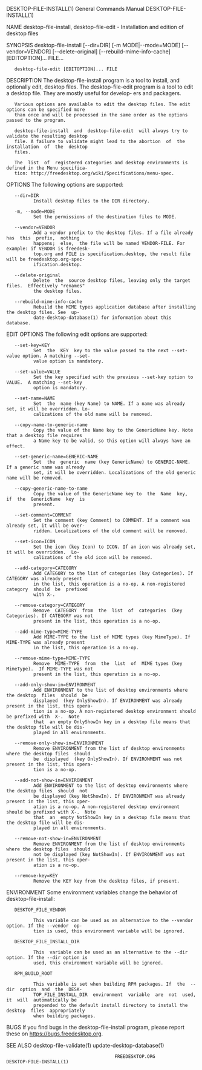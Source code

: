 DESKTOP-FILE-INSTALL(1)                 General Commands Manual                DESKTOP-FILE-INSTALL(1)

NAME
       desktop-file-install, desktop-file-edit - Installation and edition of desktop files

SYNOPSIS
       desktop-file-install  [--dir=DIR]  [-m  MODE|--mode=MODE] [--vendor=VENDOR] [--delete-original]
       [--rebuild-mime-info-cache] [EDITOPTION]... FILE...

       desktop-file-edit [EDITOPTION]... FILE

DESCRIPTION
       The desktop-file-install program is a tool to install, and optionally edit, desktop files.  The
       desktop-file-edit program is a tool to edit a desktop file. They are mostly useful for develop‐
       ers and packagers.

       Various options are available to edit the desktop files. The edit options can be specified more
       than once and will be processed in the same order as the options passed to the program.

       desktop-file-install  and  desktop-file-edit  will always try to validate the resulting desktop
       file. A failure to validate might lead to the abortion  of  the  installation  of  the  desktop
       files.

       The  list  of  registered categories and desktop environments is defined in the Menu specifica‐
       tion: http://freedesktop.org/wiki/Specifications/menu-spec.

OPTIONS
       The following options are supported:

       --dir=DIR
              Install desktop files to the DIR directory.

       -m, --mode=MODE
              Set the permissions of the destination files to MODE.

       --vendor=VENDOR
              Add a vendor prefix to the desktop files. If a file already  has  this  prefix,  nothing
              happens;  else,  the file will be named VENDOR-FILE. For example: if VENDOR is freedesk‐
              top.org and FILE is specification.desktop, the result file will be freedesktop.org-spec‐
              ification.desktop.

       --delete-original
              Delete  the  source desktop files, leaving only the target files.  Effectively "renames"
              the desktop files.

       --rebuild-mime-info-cache
              Rebuild the MIME types application database after installing the desktop files. See  up‐
              date-desktop-database(1) for information about this database.

EDIT OPTIONS
       The following edit options are supported:

       --set-key=KEY
              Set  the  KEY  key to the value passed to the next --set-value option. A matching --set-
              value option is mandatory.

       --set-value=VALUE
              Set the key specified with the previous --set-key option to VALUE.  A matching --set-key
              option is mandatory.

       --set-name=NAME
              Set  the  name (key Name) to NAME. If a name was already set, it will be overridden. Lo‐
              calizations of the old name will be removed.

       --copy-name-to-generic-name
              Copy the value of the Name key to the GenericName key. Note that a desktop file requires
              a Name key to be valid, so this option will always have an effect.

       --set-generic-name=GENERIC-NAME
              Set  the  generic  name (key GenericName) to GENERIC-NAME. If a generic name was already
              set, it will be overridden. Localizations of the old generic name will be removed.

       --copy-generic-name-to-name
              Copy the value of the GenericName key to  the  Name  key,  if  the  GenericName  key  is
              present.

       --set-comment=COMMENT
              Set the comment (key Comment) to COMMENT. If a comment was already set, it will be over‐
              ridden. Localizations of the old comment will be removed.

       --set-icon=ICON
              Set the icon (key Icon) to ICON. If an icon was already set, it will be overridden.  Lo‐
              calizations of the old icon will be removed.

       --add-category=CATEGORY
              Add CATEGORY to the list of categories (key Categories). If CATEGORY was already present
              in the list, this operation is a no-op. A non-registered  category  should  be  prefixed
              with X-.

       --remove-category=CATEGORY
              Remove  CATEGORY  from  the  list  of  categories  (key Categories). If CATEGORY was not
              present in the list, this operation is a no-op.

       --add-mime-type=MIME-TYPE
              Add MIME-TYPE to the list of MIME types (key MimeType). If MIME-TYPE was already present
              in the list, this operation is a no-op.

       --remove-mime-type=MIME-TYPE
              Remove  MIME-TYPE  from  the  list  of  MIME types (key MimeType).  If MIME-TYPE was not
              present in the list, this operation is a no-op.

       --add-only-show-in=ENVIRONMENT
              Add ENVIRONMENT to the list of desktop environments where the desktop  files  should  be
              displayed  (key OnlyShowIn). If ENVIRONMENT was already present in the list, this opera‐
              tion is a no-op. A non-registered desktop environment should be prefixed with  X-.  Note
              that  an empty OnlyShowIn key in a desktop file means that the desktop file will be dis‐
              played in all environments.

       --remove-only-show-in=ENVIRONMENT
              Remove ENVIRONMENT from the list of desktop environments where the desktop files  should
              be  displayed  (key OnlyShowIn). If ENVIRONMENT was not present in the list, this opera‐
              tion is a no-op.

       --add-not-show-in=ENVIRONMENT
              Add ENVIRONMENT to the list of desktop environments where the desktop files  should  not
              be displayed (key NotShowIn). If ENVIRONMENT was already present in the list, this oper‐
              ation is a no-op. A non-registered desktop environment should be prefixed with X-.  Note
              that  an  empty NotShowIn key in a desktop file means that the desktop file will be dis‐
              played in all environments.

       --remove-not-show-in=ENVIRONMENT
              Remove ENVIRONMENT from the list of desktop environments where the desktop files  should
              not be displayed (key NotShowIn). If ENVIRONMENT was not present in the list, this oper‐
              ation is a no-op.

       --remove-key=KEY
              Remove the KEY key from the desktop files, if present.

ENVIRONMENT
       Some environment variables change the behavior of desktop-file-install:

       DESKTOP_FILE_VENDOR

              This variable can be used as an alternative to the --vendor option. If the --vendor  op‐
              tion is used, this environment variable will be ignored.

       DESKTOP_FILE_INSTALL_DIR

              This  variable can be used as an alternative to the --dir option. If the --dir option is
              used, this environment variable will be ignored.

       RPM_BUILD_ROOT

              This variable is set when building RPM packages. If  the  --dir  option  and  the  DESK‐
              TOP_FILE_INSTALL_DIR  environment  variable  are  not  used,  it  will  automatically be
              prepended to the default install directory to install the  desktop  files  appropriately
              when building packages.

BUGS
       If   you   find   bugs   in   the   desktop-file-install   program,   please  report  these  on
       https://bugs.freedesktop.org.

SEE ALSO
       desktop-file-validate(1) update-desktop-database(1)

                                            FREEDESKTOP.ORG                    DESKTOP-FILE-INSTALL(1)
